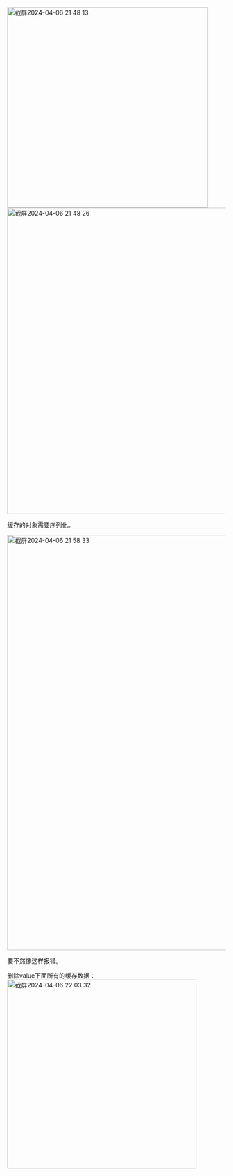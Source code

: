 <img width="463" alt="截屏2024-04-06 21 48 13" src="https://github.com/xkong-study/reggie_delivery_note/assets/100473178/3efa8f03-053a-44f6-a69e-c3f232046d94">


<img width="707" alt="截屏2024-04-06 21 48 26" src="https://github.com/xkong-study/reggie_delivery_note/assets/100473178/87040045-7ad1-4144-9bb1-f12b77eaca12">

缓存的对象需要序列化。   

<img width="958" alt="截屏2024-04-06 21 58 33" src="https://github.com/xkong-study/reggie_delivery_note/assets/100473178/e9f6f683-6d7d-4dfe-82d0-5388fd9afb9b">

要不然像这样报错。      


删除value下面所有的缓存数据：   
<img width="436" alt="截屏2024-04-06 22 03 32" src="https://github.com/xkong-study/reggie_delivery_note/assets/100473178/0283839b-6e3e-487c-ae64-316c98dd0c15">
